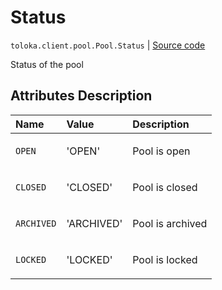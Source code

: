 # Status
`toloka.client.pool.Pool.Status` | [Source code](https://github.com/Toloka/toloka-kit/blob/v0.1.24/src/client/pool.py#L164)

Status of the pool

## Attributes Description

| Name | Value | Description |
| :------| :-----------| :----------| 
`OPEN`|'OPEN'|<p>Pool is open</p>
`CLOSED`|'CLOSED'|<p>Pool is closed</p>
`ARCHIVED`|'ARCHIVED'|<p>Pool is archived</p>
`LOCKED`|'LOCKED'|<p>Pool is locked</p>
